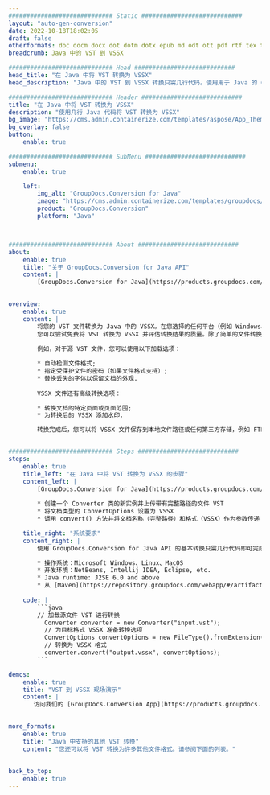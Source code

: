 ```yaml
---
############################# Static ############################
layout: "auto-gen-conversion"
date: 2022-10-18T18:02:05
draft: false
otherformats: doc docm docx dot dotm dotx epub md odt ott pdf rtf tex txt vdx vsdm vsdx vssm vssx vstm vstx vsx vtx xps
breadcrumb: Java 中的 VST 到 VSSX

############################# Head ############################
head_title: "在 Java 中将 VST 转换为 VSSX"
head_description: "Java 中的 VST 到 VSSX 转换只需几行代码。使用用于 Java 的 GroupDocs 文档转换 API 转换 160 多种文件格式"

############################# Header ############################
title: "在 Java 中将 VST 转换为 VSSX"
description: "使用几行 Java 代码将 VST 转换为 VSSX"
bg_image: "https://cms.admin.containerize.com/templates/aspose/App_Themes/V3/images/bg/header1.png"
bg_overlay: false
button:
    enable: true

############################# SubMenu ############################
submenu:
    enable: true

    left:
        img_alt: "GroupDocs.Conversion for Java"
        image: "https://cms.admin.containerize.com/templates/groupdocs/images/product-logos/90x90-noborder/groupdocs-conversion-java.png"
        product: "GroupDocs.Conversion"
        platform: "Java"



############################# About ############################
about:
    enable: true
    title: "关于 GroupDocs.Conversion for Java API"
    content: |
        [GroupDocs.Conversion for Java](https://products.groupdocs.com/conversion/java/) 是一种高级文件格式转换 API，用于在 Microsoft Office、OpenDocument、PDF、HTML、电子邮件、CAD 等流行图像和文档格式之间进行转换。只需几行代码即可完成更多工作。本机 API 会自动检测原始文档的格式，并提供许多选项来自定义转换后的文档。除了从文档中提取信息的功能外，它还默认支持将转换结果缓存到本地磁盘。但是，任何类型的缓存存储都可以通过实施适当的接口来支持 - Amazon S3、Dropbox、Google Drive、Windows Azure、Reddis 或任何其他接口。
    

overview:
    enable: true
    content: |
        将您的 VST 文件转换为 Java 中的 VSSX。在您选择的任何平台（例如 Windows、Linux、macOS）上，只需几行 Java 代码。
        您可以尝试免费将 VST 转换为 VSSX 并评估转换结果的质量。除了简单的文件转换脚本外，您还可以尝试更复杂的选项来加载 VST 源文件并存储 VSSX 输出。 
        
        例如，对于源 VST 文件，您可以使用以下加载选项：

        * 自动检测文件格式;
        * 指定受保护文件的密码（如果文件格式支持）;
        * 替换丢失的字体以保留文档的外观.
        
        VSSX 文件还有高级转换选项：

        * 转换文档的特定页面或页面范围;
        * 为转换后的 VSSX 添加水印.

        转换完成后，您可以将 VSSX 文件保存到本地文件路径或任何第三方存储，例如 FTP、Amazon S3、Google Drive、Dropbox 等。请注意 - 转换 VST到 VSSX，您不需要安装任何额外的软件，例如 MS Office、Open Office、Adobe Acrobat Reader 等。


############################# Steps ############################
steps:
    enable: true
    title_left: "在 Java 中将 VST 转换为 VSSX 的步骤"
    content_left: |
        [GroupDocs.Conversion for Java](https://products.groupdocs.com/conversion/java/) 允许开发人员使用几行代码轻松地将 VST 文件转换为 VSSX。
        
        * 创建一个 Converter 类的新实例并上传带有完整路径的文件 VST
        * 将文档类型的 ConvertOptions 设置为 VSSX
        * 调用 convert() 方法并将文档名称（完整路径）和格式（VSSX）作为参数传递

    title_right: "系统要求"
    content_right: |
        使用 GroupDocs.Conversion for Java API 的基本转换只需几行代码即可完成。所有主要平台和操作系统都支持我们的 API。在执行以下代码之前，请确保您的系统上安装了以下先决条件。

        * 操作系统：Microsoft Windows、Linux、MacOS
        * 开发环境：NetBeans, Intellij IDEA, Eclipse, etc.
        * Java runtime: J2SE 6.0 and above
        * 从 [Maven](https://repository.groupdocs.com/webapp/#/artifacts/browse/tree/General/repo/com/groupdocs/groupdocs-conversion) 获取最新的 GroupDocs.Conversion for Java
         
    code: |
        ```java    
        // 加载源文件 VST 进行转换
          Converter converter = new Converter("input.vst");
          // 为目标格式 VSSX 准备转换选项
          ConvertOptions convertOptions = new FileType().fromExtension("vssx").getConvertOptions();
          // 转换为 VSSX 格式
          converter.convert("output.vssx", convertOptions);
        ```

demos:
    enable: true
    title: "VST 到 VSSX 现场演示"
    content: |
       访问我们的 [GroupDocs.Conversion App](https://products.groupdocs.app/conversion/family) 网站并立即尝试 VST 到 VSSX 转换。免费演示具有以下好处
          

more_formats:
    enable: true
    title: "Java 中支持的其他 VST 转换"
    content: "您还可以将 VST 转换为许多其他文件格式。请参阅下面的列表。"
       
       
back_to_top:
    enable: true
---
```

